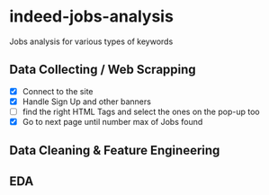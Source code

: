 # indeed-jobs-analysis
Jobs analysis for various types of keywords

## Data Collecting / Web Scrapping
- [x] Connect to the site
- [x] Handle Sign Up and other banners
- [ ] find the right HTML Tags and select the ones on the pop-up too
- [x] Go to next page until number max of Jobs found
 
## Data Cleaning & Feature Engineering


## EDA